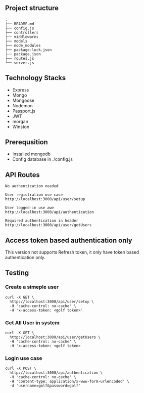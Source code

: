 ## Project structure
```
.
├── README.md
├── config.js
├── controllers
├── middlewares
├── models
├── node_modules
├── package-lock.json
├── package.json
├── routes.js
└── server.js
```

## Technology Stacks
- Express
- Mongo
- Mongoose
- Nodemon
- Passport.js
- JWT
- morgan
- Winston

## Prerequsition
- Installed mongodb
- Config database in ./config.js

## API Routes
```
No authentication needed

User registration use case
http://localhost:3000/api/user/setup

User logged-in use awe
http://localhost:3000/api/authentication

Required authentication in header
http://localhost:3000/api/user/getUsers
```

## Access token based authentication only
This version not supports Refresh token, it only have token based authentication only.

## Testing
### Create a simeple user
```
curl -X GET \
  http://localhost:3000/api/user/setup \
  -H 'cache-control: no-cache' \
  -H 'x-access-token: <golf token>'
```

### Get All User in system
```
curl -X GET \
  http://localhost:3000/api/user/getUsers \
  -H 'cache-control: no-cache' \
  -H 'x-access-token: <golf token>
```

### Login use case
```
curl -X POST \
  http://localhost:3000/api/authentication \
  -H 'cache-control: no-cache' \
  -H 'content-type: application/x-www-form-urlencoded' \
  -d 'username=golf&password=golf'
```